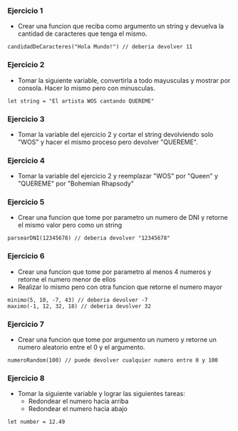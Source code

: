 ### Ejercicio 1
- Crear una funcion que reciba como argumento un string y devuelva la cantidad de caracteres que tenga el mismo.
```
candidadDeCaracteres("Hola Mundo!") // deberia devolver 11
```

### Ejercicio 2
- Tomar la siguiente variable, convertirla a todo mayusculas y mostrar por consola. Hacer lo mismo pero con minusculas.
```
let string = "El artista WOS cantando QUEREME"
```

### Ejercicio 3
- Tomar la variable del ejercicio 2 y cortar el string devolviendo solo "WOS" y hacer el mismo proceso pero devolver "QUEREME".

### Ejercicio 4
- Tomar la variable del ejercicio 2 y reemplazar "WOS" por "Queen" y "QUEREME" por "Bohemian Rhapsody"

### Ejercicio 5
- Crear una funcion que tome por parametro un numero de DNI y retorne el mismo valor pero como un string
```
parsearDNI(12345678) // deberia devolver "12345678"
```

### Ejercicio 6
- Crear una funcion que tome por parametro al menos 4 numeros y retorne el numero menor de ellos
- Realizar lo mismo pero con otra funcion que retorne el numero mayor
```
minimo(5, 10, -7, 43) // deberia devolver -7
maximo(-1, 12, 32, 18) // deberia devolver 32
```

### Ejercicio 7
- Crear una funcion que tome por argumento un numero y retorne un numero aleatorio entre el 0 y el argumento.
```
numeroRandom(100) // puede devolver cualquier numero entre 0 y 100
```

### Ejercicio 8
- Tomar la siguiente variable y lograr las siguientes tareas:
    - Redondear el numero hacia arriba
    - Redondear el numero hacia abajo
```
let number = 12.49
```